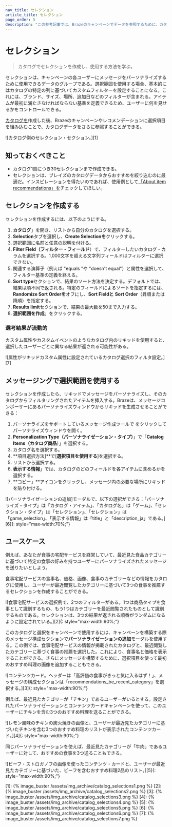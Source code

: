 ```yaml
---
nav_title: セレクション
article_title: セレクション
page_order: 5
description: "この参考記事では、Brazeのキャンペーンでデータを参照するために、カタログでセレクションを作成し、使用する方法について説明する。"
---
```


# セレクション

> カタログでセレクションを作成し、使用する方法を学ぶ。

セレクションは、キャンペーンの各ユーザーにメッセージをパーソナライズするために使用できるデータのグループである。選択範囲を使用する場合、基本的にはカタログの特定の列に基づいてカスタムフィルターを設定することになる。これには、ブランド、サイズ、場所、追加日などのフィルターが含まれる。アイテムが最初に満たさなければならない基準を定義できるため、ユーザーに何を見せるかをコントロールできる。

[カタログを]({{site.baseurl}}/user_guide/personalization_and_dynamic_content/catalog/)作成した後、Brazeのキャンペーンやレコメンデーションに選択項目を組み込むことで、カタログデータをさらに参照することができる。

![カタログ例のセレクション・セクション。][1]

## 知っておくべきこと

- カタログ1冊につき30セレクションまで作成できる。
- セレクションは、ブレイズのカタログデータからおすすめを絞り込むのに最適だ。インスピレーションを得たいのであれば、使用例として[「About item recommendations」を]({{site.baseurl}}/user_guide/brazeai/recommendations/about_item_recommendations/)チェックしてほしい。

## セレクションを作成する

セレクションを作成するには、以下のようにする。

1. **カタログ**」を開き、リストから自分のカタログを選択する。
2. **Selection**タブを選択し、**Create Selectionを**クリックする。
3. 選択範囲に名前と任意の説明を付ける。
4. **Filter Field（フィルター・フィールド**）で、フィルターしたいカタログ・カラムを選択する。1,000文字を超える文字列フィールドはフィルターに選択できない。
5. 関連する演算子（例えば "equals "や "doesn't equal"）と属性を選択して、フィルター基準の定義を終える。
6. **Sort type**セクションで、結果のソート方法を決定する。デフォルトでは、結果は順不同で返される。特定のフィールドによるソートを指定するには、**Randomize Sort Orderを**オフにし、**Sort Fieldと** **Sort Order**（昇順または降順）を指定する。
7. **Results limit**セクションで、結果の最大数を50まで入力する。
8. **選択範囲を作成**」をクリックする。

### 選考結果が流動的

カスタム属性やカスタムイベントのようなカタログ内のリキッドを使用すると、選択したユーザーごとに異なる結果が返される可能性がある。

![属性がリキッドカスタム属性に設定されているカタログ選択のフィルタ設定。][7]

## メッセージングで選択範囲を使用する

セレクションを作成したら、リキッドでメッセージをパーソナライズし、そのカタログからフィルタリングされたアイテムを挿入する。Brazeは、メッセージコンポーザーにあるパーソナライズウィンドウからリキッドを生成させることができる：

1. パーソナライズをサポートしているメッセージ作成ツールで <i class="fa-solid fa-circle-plus" style="color: #12aec5;" title="パーソナライズを追加する"></i>をクリックしてパーソナライズウィンドウを開く。
2. **Personalization Type（パーソナライゼーション・タイプ）**」で「**Catalog Items（カタログ商品**）」を選択する。
3. カタログ名を選択する。
4. **項目選択方法]**で\[**選択項目を使用する**]を選択する。
4. リストから選択する。
5. **表示する情報**」では、カタログのどのフィールドを各アイテムに含めるかを選択する。
6. **コピー」**アイコンをクリックし、メッセージ内の必要な場所にリキッドを貼り付ける。

![パーソナライゼーションの追加]モーダルで、以下の選択ができる：「パーソナライズ・タイプ」は「カタログ・アイテム」、「カタログ名」は「ゲーム」、「セレクション・タイプ」は「セレクション」、「セレクション」は「game_selection」、「表示する情報」は「title」と「description_ja」である。][6]{: style="max-width:70%;"}

## ユースケース

例えば、あなたが食事の宅配サービスを経営していて、最近見た食品カテゴリーに基づいて特定の食事の好みを持つユーザーにパーソナライズされたメッセージを送りたいとしよう。 

食事宅配サービスの食事名、価格、画像、食事のカテゴリーなどの情報をカタログに使用し、ユーザーが最近閲覧したカテゴリーに基づいて3つの食事を推薦するセレクションを作成することができる。

![食事宅配サービスの選択例で、2つのフィルターがある。1つは商品タイプを食事として識別するもの、もう1つはカテゴリーを最近閲覧されたものとして識別するものである。セレクションは、3つの結果が返される順番がランダムになるように設定されている。][2]{: style="max-width:90%;"}

このカタログと選択をキャンペーンで使用するには、キャンペーンを構築する際のメッセージ構成セクションで**パーソナライゼーションの追加**モーダルを使用する。この例では、食事宅配サービスの情報が掲載されたカタログと、最近閲覧したカテゴリーに基づく食事の推薦を選択した。これにより、食事名と価格を表示することができる。さらにメッセージを構築するために、選択項目を使って最初のおすすめ料理の画像を追加することもできる。

![コンテンツカード。ヘッダーは「高評価の食事がきっと気に入るはず！」、メッセージの構成セクションは「recommendations_be_recent_category」を選択する。][3]{: style="max-width:90%;"}

例えば、最近見たカテゴリーが「チキン」であるユーザーがいるとする。設定されたパーソナライゼーションとコンテンツカードキャンペーンを使って、このユーザーにチキンを含む3つのおすすめ料理を送ることができる。

![レモン風味のチキンの炭火焼きの画像と、ユーザーが最近見たカテゴリーに基づいたチキンを含む3つのおすすめ料理のリストが表示されたコンテンツカード。][4]{: style="max-width:90%;"}

同じパーソナライゼーションを使えば、最近見たカテゴリーが「牛肉」であるユーザーに対して、おすすめの食事を3つ送ることもできる。

![ビーフ・ストロガノフの画像を使ったコンテンツ・カードと、ユーザーが最近見たカテゴリーに基づいた、ビーフを含むおすすめ料理2品のリスト。][5]{: style="max-width:90%;"}


[1]: {% image_buster /assets/img_archive/catalog_selections1.png %}
[2]: {% image_buster /assets/img_archive/catalog_selections2.png %}
[3]: {% image_buster /assets/img_archive/catalog_selections3.png %}
[4]: {% image_buster /assets/img_archive/catalog_selections4.png %}
[5]: {% image_buster /assets/img_archive/catalog_selections5.png %}
[6]: {% image_buster /assets/img_archive/catalog_selections6.png %}
[7]: {% image_buster /assets/img_archive/catalog_selections7.png %}